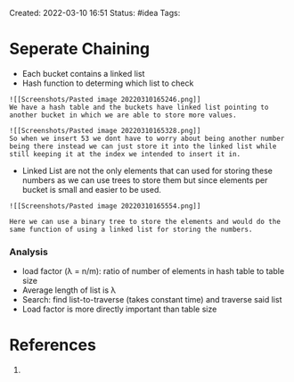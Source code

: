 Created: 2022-03-10 16:51
Status: #idea
Tags:
# Seperate Chaining
- Each bucket contains a linked list
- Hash function to determing which list to check
```ad-example
![[Screenshots/Pasted image 20220310165246.png]]
We have a hash table and the buckets have linked list pointing to another bucket in which we are able to store more values.

![[Screenshots/Pasted image 20220310165328.png]]
So when we insert 53 we dont have to worry about being another number being there instead we can just store it into the linked list while still keeping it at the index we intended to insert it in.
```

- Linked List are not the only elements that can used for storing these numbers as we can use trees to store them but since elements per bucket is small and easier to be used.
```ad-example
![[Screenshots/Pasted image 20220310165554.png]]

Here we can use a binary tree to store the elements and would do the same function of using a linked list for storing the numbers.
```

### Analysis
- load factor (λ = n/m): ratio of number of elements in hash table to table size
- Average length of list is λ
- Search: find list-to-traverse (takes constant time) and traverse said list
- Load factor is more directly important than table size



# References
1.
